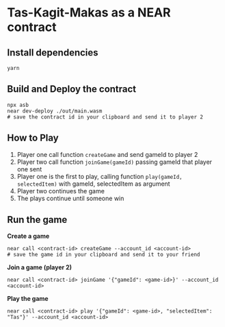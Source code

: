 # Tas-Kagit-Makas as a NEAR contract

## Install dependencies
```
yarn
```

## Build and Deploy the contract
```
npx asb
near dev-deploy ./out/main.wasm
# save the contract id in your clipboard and send it to player 2
```

## How to Play

1. Player one call function `createGame` and send gameId to player 2
2. Player two call function `joinGame(gameId)` passing gameId that player one sent
3. Player one is the first to play, calling function `play(gameId, selectedItem)` with gameId, selectedItem as argument
4. Player two continues the game
5. The plays continue until someone win

## Run the game
**Create a game**
```
near call <contract-id> createGame --account_id <account-id> 
# save the game id in your clipboard and send it to your friend
```

**Join a game (player 2)**
```
near call <contract-id> joinGame '{"gameId": <game-id>}' --account_id <account-id> 
```

**Play the game**
```
near call <contract-id> play '{"gameId": <game-id>, "selectedItem": "Tas"}' --account_id <account-id>
```


